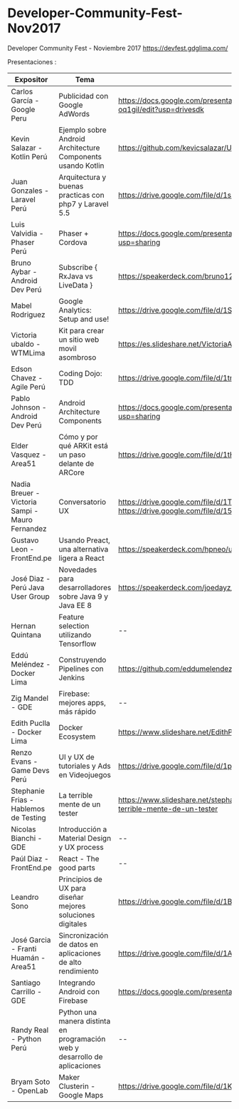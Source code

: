 # Developer-Community-Fest-Nov2017
Developer Community Fest - Noviembre 2017 https://devfest.gdglima.com/

Presentaciones :

Expositor | Tema  | Presentación 
------------ | ------------- | ------------- 
Carlos García - Google Peru   | Publicidad con Google AdWords | https://docs.google.com/presentation/d/1KCEIakTxwIMCX_TaUo0pJbQA5jTEAT2wOPVy-oq1giI/edit?usp=drivesdk
Kevin Salazar - Kotlin Perú  | Ejemplo sobre Android Architecture Components usando Kotlin | https://github.com/kevicsalazar/UpLabs-Kotlin/tree/Architecture-Components
Juan Gonzales - Laravel Perú  | Arquitectura y buenas practicas con php7 y Laravel 5.5 | https://drive.google.com/file/d/1snaPQjYwQIO-4y3j7FiH4mSDKGB6P6Mf/view?usp=sharing
Luis Valvidia - Phaser Perú  | Phaser + Cordova | https://docs.google.com/presentation/d/1282fx_iIxZiB0iAT0GBsBA9gy7R02ZW4jxSBx0IDB1E/edit?usp=sharing
Bruno Aybar - Android Dev Perú  | Subscribe { RxJava vs LiveData } | https://speakerdeck.com/bruno125/subscribe-rxjava-vs-livedata
Mabel Rodriguez | Google Analytics: Setup and use!| https://drive.google.com/file/d/1SrcxRZif2NXAsJTrxGp9WSzsFN_P327W/view?usp=sharing
Victoria ubaldo - WTMLima | Kit para crear un sitio web movil asombroso| https://es.slideshare.net/VictoriaAlejandraUba/kit-para-crear-un-sitio-web-mvil-asombroso 
Edson Chavez - Agile Perú | Coding Dojo: TDD| https://drive.google.com/file/d/1tm5iRptP_RLpYmZkFPtFpiIe1acz9rGM/view?usp=sharing
Pablo Johnson - Android Dev Perú | Android Architecture Components | https://docs.google.com/presentation/d/1mVVXtD4qdAxzawpNE2ebs5shlonIyynPt7x3n1ehaZ8/edit?usp=sharing
Elder Vasquez - Area51 | Cómo y por qué ARKit está un paso delante de ARCore | https://drive.google.com/file/d/1tHu0_G4v4Wk7k-x-Imc1BGVddWjYfcuV/view?usp=sharing
Nadia Breuer - Victoria Sampi - Mauro Fernandez | Conversatorio UX | https://drive.google.com/file/d/1TWaz9Me0k79ZsZEtzldfKDSWYfCUFf3Y/view?usp=sharing https://drive.google.com/file/d/158Pu_uV_24lv92gaFcKr_i5MMovuoldY/view?usp=sharing
Gustavo Leon - FrontEnd.pe | Usando Preact, una alternativa ligera a React| https://speakerdeck.com/hpneo/usando-preact-una-alternativa-ligera-a-react
José Diaz - Perú Java User Group | Novedades para desarrolladores sobre Java 9 y Java EE 8| https://speakerdeck.com/joedayz/javaday-peru-2017-novedades-de-java-9-y-java-ee-8
Hernan Quintana | Feature selection utilizando Tensorflow | --
Eddú Meléndez - Docker Lima| Construyendo Pipelines con Jenkins | https://github.com/eddumelendez/devfest-2017-jenkinsci
Zig Mandel - GDE| Firebase: mejores apps, más rápido| --
Edith Puclla - Docker Lima | Docker Ecosystem| https://www.slideshare.net/EdithPuclla/gdglima-dockerecosystem-82718836
Renzo Evans - Game Devs Perú | UI y UX de tutoriales y Ads en Videojuegos| https://drive.google.com/file/d/1pEB2ctEz9XSofJTj5x4RMrDZZ3h07hWs/view?usp=sharing
Stephanie Frias - Hablemos de Testing |La terrible mente de un tester| https://www.slideshare.net/stephaniefriasz/la-terrible-mente-de-un-tester/stephaniefriasz/la-terrible-mente-de-un-tester
Nicolas Bianchi - GDE |Introducción a Material Design y UX process| --
Paúl Diaz - FrontEnd.pe |React - The good parts| --
Leandro Sono | Principios de UX para diseñar mejores soluciones digitales | https://drive.google.com/file/d/1BjyXx6BDWZSO6i8szvwiDze9iHxiKWMK/view?usp=sharing
José Garcia - Franti Huamán - Area51 | Sincronización de datos en aplicaciones de alto rendimiento | https://drive.google.com/file/d/1A_JDkZIS5plO79nYf5Jnsv-Vjlk70P_6/view?usp=sharing
Santiago Carrillo - GDE | Integrando Android con Firebase | https://docs.google.com/presentation/d/1O3wybz9xDP5BfvNRARp1Es6vte7SljXUJxVDGTkjcBk
Randy Real - Python Perú | Python una manera distinta en programación web y desarrollo de aplicaciones | --
Bryam Soto - OpenLab | Maker Clusterin - Google Maps | https://drive.google.com/file/d/1KNEHfJVa_3nqFUy5VzA_mvXfuoxXf3YA/view?usp=sharing

